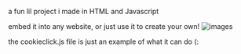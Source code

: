 a fun lil project i made in HTML and Javascript

embed it into any website, or just use it to create your own!
![images](https://github.com/user-attachments/assets/0bdceb34-42b7-41e1-af8e-d0a8a3cef0cb)

the cookieclick.js file is just an example of what it can do
(:
